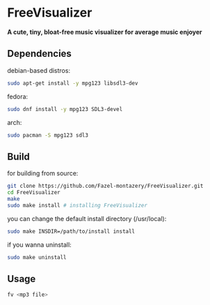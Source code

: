 # FreeVisualizer
**A cute, tiny, bloat-free music visualizer for average music enjoyer**
## Dependencies
debian-based distros:
```bash
sudo apt-get install -y mpg123 libsdl3-dev
```
fedora:
```bash
sudo dnf install -y mpg123 SDL3-devel
```
arch:
```bash
sudo pacman -S mpg123 sdl3
```
## Build
for building from source:
```bash
git clone https://github.com/Fazel-montazery/FreeVisualizer.git
cd FreeVisualizer
make
sudo make install # installing FreeVisualizer
```
you can change the default install directory (/usr/local):
```bash
sudo make INSDIR=/path/to/install install
```
if you wanna uninstall:
```bash
sudo make uninstall
```
## Usage
```bash
fv <mp3 file>
```

